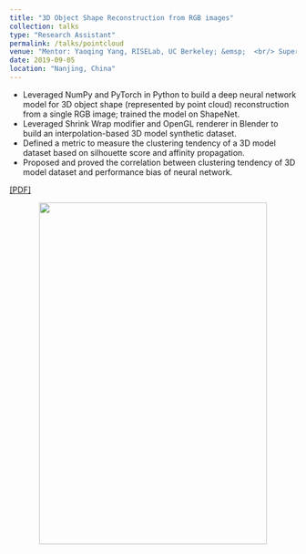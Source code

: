 ```yaml
---
title: "3D Object Shape Reconstruction from RGB images"
collection: talks
type: "Research Assistant"
permalink: /talks/pointcloud
venue: "Mentor: Yaoqing Yang, RISELab, UC Berkeley; &emsp;  <br/> Supervisor: Prof. Luxi Yang, Information Science and Engineering Lab, Southeast University"
date: 2019-09-05
location: "Nanjing, China"
---
```


* Leveraged NumPy and PyTorch in Python to build a deep neural network model for 3D object shape (represented by point cloud) reconstruction from a single RGB image; trained the model on ShapeNet.
* Leveraged Shrink Wrap modifier and OpenGL renderer in Blender to build an interpolation-based 3D model synthetic dataset.
* Defined a metric to measure the clustering tendency of a 3D model dataset based on silhouette score and affinity propagation.
* Proposed and proved the correlation between clustering tendency of 3D model dataset and performance bias of neural network.
  
  
  
[[PDF]](http://YefanZhou.github.io/files/reconstruction_or_recognition_justifying_single_view_3d_reconstruction_networks.pdf)
  
  
  
<p align="center">
<img src="http://YefanZhou.github.io/images/eccv_2020_matrix_vis.png" width="400" height="600" />
</p>
